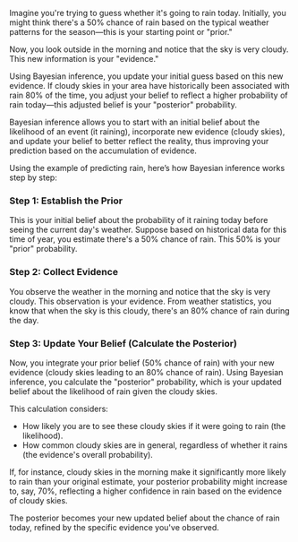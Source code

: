 Imagine you're trying to guess whether it's going to rain today. Initially, you might think there's a 50% chance of rain based on the typical weather patterns for the season—this is your starting point or "prior."

Now, you look outside in the morning and notice that the sky is very cloudy. This new information is your "evidence."

Using Bayesian inference, you update your initial guess based on this new evidence. If cloudy skies in your area have historically been associated with rain 80% of the time, you adjust your belief to reflect a higher probability of rain today—this adjusted belief is your "posterior" probability.

Bayesian inference allows you to start with an initial belief about the likelihood of an event (it raining), incorporate new evidence (cloudy skies), and update your belief to better reflect the reality, thus improving your prediction based on the accumulation of evidence.

Using the example of predicting rain, here’s how Bayesian inference works step by step:

### Step 1: Establish the Prior

This is your initial belief about the probability of it raining today before seeing the current day's weather. Suppose based on historical data for this time of year, you estimate there's a 50% chance of rain. This 50% is your "prior" probability.

### Step 2: Collect Evidence

You observe the weather in the morning and notice that the sky is very cloudy. This observation is your evidence. From weather statistics, you know that when the sky is this cloudy, there's an 80% chance of rain during the day.

### Step 3: Update Your Belief (Calculate the Posterior)

Now, you integrate your prior belief (50% chance of rain) with your new evidence (cloudy skies leading to an 80% chance of rain). Using Bayesian inference, you calculate the "posterior" probability, which is your updated belief about the likelihood of rain given the cloudy skies.

This calculation considers:
- How likely you are to see these cloudy skies if it were going to rain (the likelihood).
- How common cloudy skies are in general, regardless of whether it rains (the evidence's overall probability).

If, for instance, cloudy skies in the morning make it significantly more likely to rain than your original estimate, your posterior probability might increase to, say, 70%, reflecting a higher confidence in rain based on the evidence of cloudy skies.

The posterior becomes your new updated belief about the chance of rain today, refined by the specific evidence you've observed.
